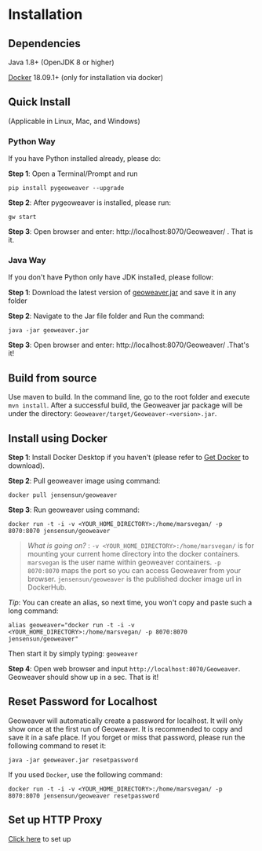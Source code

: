 
# Installation

## Dependencies

Java 1.8+ (OpenJDK 8 or higher)

[Docker](https://docs.docker.com/install/) 18.09.1+ (only for installation via docker)

## Quick Install

(Applicable in Linux, Mac, and Windows)

### Python Way

If you have Python installed already, please do:

**Step 1**: Open a Terminal/Prompt and run 

```shell
pip install pygeoweaver --upgrade
```

**Step 2**: After pygeoweaver is installed, please run:

```shell
gw start
```

**Step 3**: Open browser and enter: http://localhost:8070/Geoweaver/ . That is it. 

### Java Way

If you don't have Python only have JDK installed, please follow:

**Step 1**: Download the latest version of [geoweaver.jar](https://github.com/ESIPFed/Geoweaver/releases/download/latest/geoweaver.jar) and save it in any folder

**Step 2**: Navigate to the Jar file folder and Run the command:

```shell
java -jar geoweaver.jar
```

**Step 3**: Open browser and enter: http://localhost:8070/Geoweaver/ .That's it!

## Build from source

Use maven to build. In the command line, go to the root folder and execute `mvn install`. After a successful build, the Geoweaver jar package will be under the directory: `Geoweaver/target/Geoweaver-<version>.jar`.

## Install using Docker

**Step 1**: Install Docker Desktop if you haven't (please refer to [Get Docker](https://docs.docker.com/get-docker/) to download).

**Step 2**: Pull geoweaver image using command:

`docker pull jensensun/geoweaver`

**Step 3**: Run geoweaver using command:

`docker run -t -i -v <YOUR_HOME_DIRECTORY>:/home/marsvegan/ -p 8070:8070 jensensun/geoweaver`

>  *What is going on?* : `-v <YOUR_HOME_DIRECTORY>:/home/marsvegan/` is for mounting your current home directory into the docker containers. `marsvegan` is the user name within geoweaver containers. `-p 8070:8070` maps the port so you can access Geoweaver from your browser. `jensensun/geoweaver` is the published docker image url in DockerHub.

*Tip*: You can create an alias, so next time, you won't copy and paste such a long command:

`alias geoweaver="docker run -t -i -v <YOUR_HOME_DIRECTORY>:/home/marsvegan/ -p 8070:8070 jensensun/geoweaver"`


Then start it by simply typing: `geoweaver`

**Step 4**: Open web browser and input `http://localhost:8070/Geoweaver`. Geoweaver should show up in a sec. That is it!

## Reset Password for Localhost

Geoweaver will automatically create a password for localhost. It will only show once at the first run of Geoweaver. It is recommended to copy and save it in a safe place. If you forget or miss that password, please run the following command to reset it:

```
java -jar geoweaver.jar resetpassword
```

If you used `Docker`, use the following command:

```
docker run -t -i -v <YOUR_HOME_DIRECTORY>:/home/marsvegan/ -p 8070:8070 jensensun/geoweaver resetpassword
```

## Set up HTTP Proxy

[Click here](http-proxy.md) to set up
